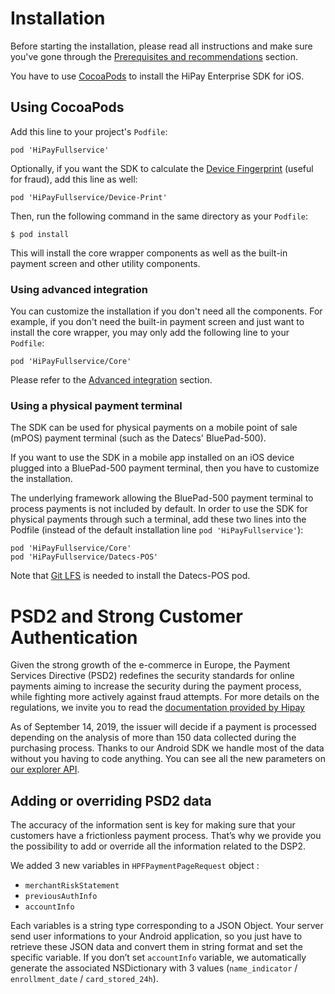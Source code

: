 # Installation

Before starting the installation, please read all instructions and make sure you've gone through the [Prerequisites and recommendations](#prerequisites-and-recommendations) section.

You have to use [CocoaPods](https://cocoapods.org/) to install the HiPay Enterprise SDK for iOS.

## Using CocoaPods

Add this line to your project's `Podfile`:

	pod 'HiPayFullservice'

Optionally, if you want the SDK to calculate the [Device Fingerprint](https://en.wikipedia.org/wiki/Device_fingerprint) (useful for fraud), add this line as well:

	pod 'HiPayFullservice/Device-Print'

Then, run the following command in the same directory as your `Podfile`:

	$ pod install

This will install the core wrapper components as well as the built-in payment screen and other utility components.

### Using advanced integration

You can customize the installation if you don't need all the components. For example, if you don't need the built-in payment screen and just want to install the core wrapper, you may only add the following line to your `Podfile`:

	pod 'HiPayFullservice/Core'

Please refer to the [Advanced integration](#usage-making-payments-advanced-integration) section.

### Using a physical payment terminal

The SDK can be used for physical payments on a mobile point of sale (mPOS) payment terminal (such as the Datecs' BluePad-500).

If you want to use the SDK in a mobile app installed on an iOS device plugged into a BluePad-500 payment terminal, then you have to customize the installation.

The underlying framework allowing the BluePad-500 payment terminal to process payments is not included by default.
In order to use the SDK for physical payments through such a terminal, add these two lines into the Podfile (instead of the default installation line `pod 'HiPayFullservice'`):

	pod 'HiPayFullservice/Core'
	pod 'HiPayFullservice/Datecs-POS'

Note that [Git LFS](https://help.github.com/articles/installing-git-large-file-storage/) is needed to install the Datecs-POS pod.

# PSD2 and Strong Customer Authentication

Given the strong growth of the e-commerce in Europe, the Payment Services Directive (PSD2) redefines the security standards for online payments aiming to increase the security during the payment process, while fighting more actively against fraud attempts. For more details on the regulations, we invite you to read the [documentation provided by Hipay](https://developer.hipay.com/psd2-and-strong-customer-authentication-3-d-secure-2-compliance-and-guidance/)
 
As of September 14, 2019, the issuer will decide if a payment is processed depending on the analysis of more than 150 data collected during the purchasing process. Thanks to our Android SDK we handle most of the data without you having to code anything. You can see all the new parameters on [our explorer API](https://developer.hipay.com/doc-api/enterprise/gateway/#/payments/requestNewOrder).

 
## Adding or overriding PSD2 data
 
The accuracy of the information sent is key for making sure that your customers have a frictionless payment process. That’s why we provide you the possibility to add or override all the information related to the DSP2.

We added 3 new variables in `HPFPaymentPageRequest` object :

- `merchantRiskStatement`
- `previousAuthInfo`
- `accountInfo`

Each variables is a string type corresponding to a JSON Object. Your server send user informations to your Android application, so you just have to retrieve these JSON data and convert them in string format and set the specific variable.
If you don’t set `accountInfo` variable, we automatically generate the associated NSDictionary with 3 values (`name_indicator` / `enrollment_date` / `card_stored_24h`).